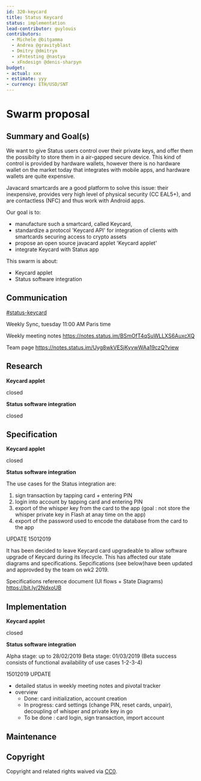 ```yaml
---
id: 320-keycard
title: Status Keycard
status: implementation
lead-contributor: guylouis
contributors:
  - Michele @bitgamma
  - Andrea @gravityblast
  - Dmitry @dmitryn
  - xFntesting @nastya
  - xFndesign @denis-sharpyn
budget:
- actual: xxx
- estimate: yyy
- currency: ETH/USD/SNT
---
```


# Swarm proposal

## Summary and Goal(s)

We want to give Status users control over their private keys, and offer them the possibilty to store them in a air-gapped secure device. This kind of control is provided by hardware wallets, however there is no hardware wallet on the market today that integrates with mobile apps, and hardware wallets are quite expensive. 

Javacard smartcards are a good platform to solve this issue: their inexpensive, provides  very high level of physical security (CC EAL5+), and are contactless (NFC) and thus work with Android apps. 

Our goal is to:
- manufacture such a smartcard, called Keycard,
- standardize a protocol 'Keycard API' for integration of clients with smartcards securing access to crypto assets
- propose an open source javacard applet 'Keycard applet'
- integrate Keycard with Status app

This swarm is about:
- Keycard applet
- Status software integration

## Communication

[#status-keycard](https://get.status.im/chat/public/status-keycard)

Weekly Sync, tuesday 11:00 AM Paris time

Weekly meeting notes https://notes.status.im/BSmOfT4qSuWLLXS6AuxcXQ

Team page https://notes.status.im/Uyg8wkVESjKyvwWAa19czQ?view

## Research

**Keycard applet**

closed

**Status software integration**

closed

## Specification

**Keycard applet**

closed

**Status software integration**

The use cases for the Status integration are:
1. sign transaction by tapping card + entering PIN
2. login into account by tapping card and entering PIN
3.  export of the whisper key from the card to the app (goal : not store the whisper private key in Flash at anay time on the app)
4. export of the password used to encode the database from the card to the app 


UPDATE 15012019

It has been decided to leave Keycard card upgradeable to allow software upgrade of Keycard during its lifecycle. This has affected our state diagrams and specifications. Sepcifications (see below)have been updated and approvded by the team on wk2 2019.

Specifications reference document (UI flows + State Diagrams)
https://bit.ly/2NdxoUB


## Implementation

**Keycard applet**

closed

**Status software integration**

Alpha stage: up to 28/02/2019
Beta stage: 01/03/2019 (Beta success consists of functional availability of use cases 1-2-3-4)

15012019 UPDATE 
- detailed status in weekly meeting notes and pivotal tracker
- overview
  - Done: card initialization, account creation
  - In progress: card settings (change PIN, reset cards, unpair), decoupling of whisper and private key in go
  - To be done : card login, sign transaction, import account

## Maintenance



## Copyright

Copyright and related rights waived via [CC0](https://creativecommons.org/publicdomain/zero/1.0/).
